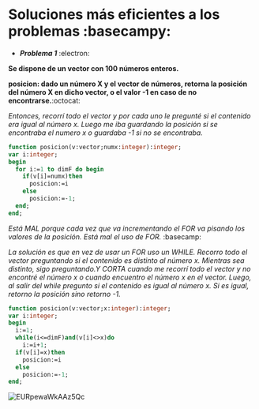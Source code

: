 # Soluciones más eficientes a los problemas :basecampy:

- ***Problema 1*** :electron:

**Se dispone de un vector con 100 números enteros.** 

**posicion: dado un número X y el vector de números, retorna la posición del número X en dicho vector, o el valor -1 en caso de no encontrarse.**:octocat:

*Entonces, recorrí todo el vector y por cada uno le pregunté si el contenido era igual al número x. Luego me iba guardando la posición si se encontraba el numero x
o guardaba -1 si no se encontraba.*
````pascal
function posicion(v:vector;numx:integer):integer;
var i:integer;
begin
  for i:=1 to dimF do begin
    if(v[i]=numx)then
      posicion:=i
    else
      posicion:=-1;
  end;
end;
````
*Está MAL porque cada vez que va incrementando el FOR va pisando los valores de la posición. Está mal el uso de FOR.* :basecamp:

*La solución es que en vez de usar un FOR uso un WHILE. Recorro todo el vector preguntando si el contenido es distinto al número x. Mientras sea distinto, sigo preguntando.Y CORTA cuando me recorrí todo el vector y no encontré el número x o cuando encuentro el número x en el vector. Luego, al salir del while pregunto 
si el contenido es igual al número x. Si es igual, retorno la posición sino retorno -1.*

````pascal
function posicion(v:vector;x:integer):integer;
var i:integer;
begin
  i:=1;
  while(i<=dimF)and(v[i]<>x)do
    i:=i+1;
  if(v[i]=x)then
    posicion:=i
  else
    posicion:=-1;
end;
````

![EURpewaWkAAz5Qc](https://user-images.githubusercontent.com/92184167/166010189-5871a4b2-7a8f-4641-8b66-2786921cfdf8.jpg)
